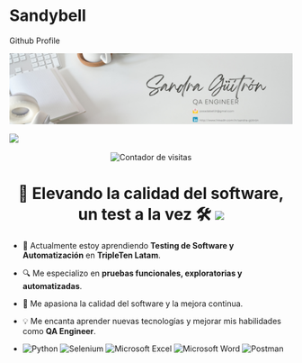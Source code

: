 # Sandybell
Github Profile 

<div id="header" align="center">
  <img decoding="async" src="https://github.com/Sandybell07/Sandybell07/blob/main/Banner%20likendin.png" width="800"/>
</div>

[![](https://img.shields.io/badge/LinkedIn-0077B5?style=for-the-badge&logo=linkedin&logoColor=white)](http://www.linkedin.com/in/sandra-guitron)

<div id="badges" align="center">
  <img decoding="async" src="https://visitor-badge-reloaded.herokuapp.com/badge?page_id=Sandybell07.Sandybell07&color=00cf00" alt="Contador de visitas"/>
</div>

<h1 align="center">
  🚀 Elevando la calidad del software, un test a la vez 🛠️  
  <img decoding="async" src="https://media.giphy.com/media/hvRJCLFzcasrR4ia7z/giphy.gif" width="30px"/>
</h1>

- 🌱 Actualmente estoy aprendiendo **Testing de Software y Automatización** en **TripleTen Latam**.  
- 🔍 Me especializo en **pruebas funcionales, exploratorias y automatizadas**.  
- 🚀 Me apasiona la calidad del software y la mejora continua.  
- 💡 Me encanta aprender nuevas tecnologías y mejorar mis habilidades como **QA Engineer**.

- <div id="header" align="left">
    <img decoding="async" src="https://img.shields.io/badge/Python-3776AB?style=for-the-badge&logo=python&logoColor=white" alt="Python"/>
    <img decoding="async" src="https://img.shields.io/badge/Selenium-43B02A?style=for-the-badge&logo=selenium&logoColor=white" alt="Selenium"/>
    <img decoding="async" src="https://img.shields.io/badge/Microsoft_Excel-217346?style=for-the-badge&logo=microsoft-excel&logoColor=white" alt="Microsoft Excel"/>
    <img decoding="async" src="https://img.shields.io/badge/Microsoft_Word-2B579A?style=for-the-badge&logo=microsoft-word&logoColor=white" alt="Microsoft Word"/>
    <img decoding="async" src="https://img.shields.io/badge/Postman-FF6C37?style=for-the-badge&logo=postman&logoColor=white" alt="Postman"/>
</div>
